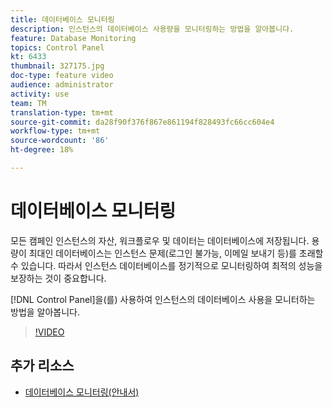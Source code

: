 ```yaml
---
title: 데이터베이스 모니터링
description: 인스턴스의 데이터베이스 사용량을 모니터링하는 방법을 알아봅니다.
feature: Database Monitoring
topics: Control Panel
kt: 6433
thumbnail: 327175.jpg
doc-type: feature video
audience: administrator
activity: use
team: TM
translation-type: tm+mt
source-git-commit: da28f90f376f867e861194f828493fc66cc604e4
workflow-type: tm+mt
source-wordcount: '86'
ht-degree: 18%

---
```



# 데이터베이스 모니터링

모든 캠페인 인스턴스의 자산, 워크플로우 및 데이터는 데이터베이스에 저장됩니다. 용량이 최대인 데이터베이스는 인스턴스 문제(로그인 불가능, 이메일 보내기 등)를 초래할 수 있습니다. 따라서 인스턴스 데이터베이스를 정기적으로 모니터링하여 최적의 성능을 보장하는 것이 중요합니다.

[!DNL Control Panel]을(를) 사용하여 인스턴스의 데이터베이스 사용을 모니터하는 방법을 알아봅니다.

>[!VIDEO](https://video.tv.adobe.com/v/327175?quality=12)

## 추가 리소스

* [데이터베이스 모니터링(안내서)](https://experienceleague.adobe.com/docs/control-panel/using/performance-monitoring/database-monitoring.html?lang=en#performance-monitoring)

